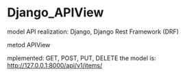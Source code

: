 # Django_APIView


model API realization: Django, Django Rest Framework (DRF)

metod APIView

mplemented: GET, POST, PUT, DELETE the model is: http://127.0.0.1:8000/api/v1/items/
